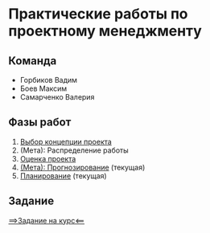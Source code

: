 # Практические работы по проектному менеджменту 

## Команда
- Горбиков Вадим
- Боев Максим
- Самарченко Валерия

## Фазы работ
1. [Выбор концепции проекта](./phase_1/phase_1.md) 
2. (Мета): Распределение работы
3. [Оценка проекта](./phase_3/phase_3.md)
4. [(Мета): Прогнозирование](./phase_4/phase_4.md) (текущая)
5. [Планирование](./phase_5/phase_5.md) (текущая)

## Задание
[==>Задание на курс<==](./task_description.md)